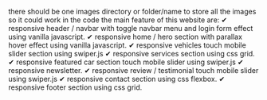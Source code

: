 there should be one  images directory or folder/name  to store all the images so it could work in the code 
the main feature of this website are:
✔ responsive header / navbar with toggle navbar menu and login form effect using vanilla javascript.
✔ responsive home / hero section with parallax hover effect using vanilla javascript.
✔ responsive vehicles touch mobile slider section using swiper.js
✔ responsive services section using css grid.
✔ responsive featured car section touch mobile slider using swiper.js
✔ responsive newsletter.
✔ responsive review / testimonial touch mobile slider using swiper.js
✔ responsive contact section using css flexbox.
✔ responsive footer section using css grid.
